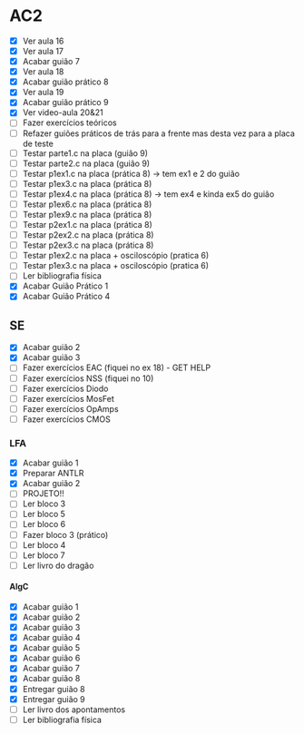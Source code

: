 # AC2

- [x] Ver aula 16
- [x] Ver aula 17
- [x] Acabar guião 7
- [x] Ver aula 18
- [x] Acabar guião prático 8
- [x] Ver aula 19
- [x] Acabar guião prático 9
- [x] Ver video-aula 20&21
- [ ] Fazer exercícios teóricos
- [ ] Refazer guiões práticos de trás para a frente mas desta vez para a placa de teste
- [ ] Testar parte1.c na placa (guião 9)
- [ ] Testar parte2.c na placa (guião 9)
- [ ] Testar p1ex1.c na placa (prática 8) -> tem ex1 e 2 do guião
- [ ] Testar p1ex3.c na placa (prática 8)
- [ ] Testar p1ex4.c na placa (prática 8) -> tem ex4 e kinda ex5 do guião
- [ ] Testar p1ex6.c na placa (prática 8)
- [ ] Testar p1ex9.c na placa (prática 8)
- [ ] Testar p2ex1.c na placa (prática 8)
- [ ] Testar p2ex2.c na placa (prática 8)
- [ ] Testar p2ex3.c na placa (prática 8)
- [ ] Testar p1ex2.c na placa + osciloscópio (pratica 6)
- [ ] Testar p1ex3.c na placa + osciloscópio (pratica 6)
- [ ] Ler bibliografia física
- [x] Acabar Guião Prático 1
- [x] Acabar Guião Prático 4

## SE

- [x] Acabar guião 2
- [x] Acabar guião 3
- [ ] Fazer exercícios EAC (fiquei no ex 18) - GET HELP
- [ ] Fazer exercícios NSS (fiquei no 10)
- [ ] Fazer exercícios Diodo
- [ ] Fazer exercícios MosFet
- [ ] Fazer exercícios OpAmps
- [ ] Fazer exercícios CMOS

### LFA

- [x] Acabar guião 1
- [x] Preparar ANTLR
- [x] Acabar guião 2
- [ ] PROJETO!!
- [ ] Ler bloco 3
- [ ] Ler bloco 5
- [ ] Ler bloco 6
- [ ] Fazer bloco 3 (prático)
- [ ] Ler bloco 4
- [ ] Ler bloco 7
- [ ] Ler livro do dragão

#### AlgC

- [x] Acabar guião 1
- [x] Acabar guião 2
- [x] Acabar guião 3
- [x] Acabar guião 4
- [x] Acabar guião 5
- [x] Acabar guião 6
- [x] Acabar guião 7
- [x] Acabar guião 8
- [x] Entregar guião 8
- [x] Entregar guião 9
- [ ] Ler livro dos apontamentos
- [ ] Ler bibliografia física
